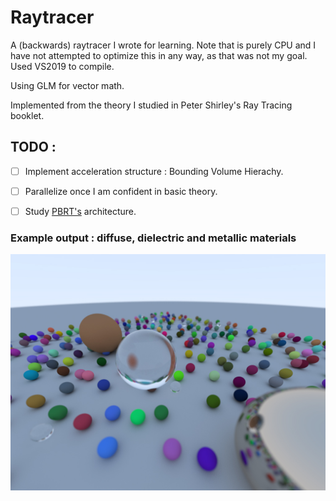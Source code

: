 # Raytracer

A (backwards) raytracer I wrote for learning. Note that is purely CPU and I have not attempted to optimize this in any way, as that was not my goal. Used VS2019 to compile. 

Using GLM for vector math.

Implemented from the theory I studied in Peter Shirley's Ray Tracing booklet.
## TODO : 
- [ ] Implement acceleration structure : Bounding Volume Hierachy.
- [ ] Parallelize once I am confident in basic theory.
- [ ] Study [PBRT's](https://www.pbrt.org/) architecture.


### Example output : diffuse, dielectric and metallic materials
![Example output : diffuse, dielectric and metallic materials](https://github.com/manas96/Raytracer/blob/master/b1024%20x%20768_pixelAverage_1000_reflects_50.jpg)
